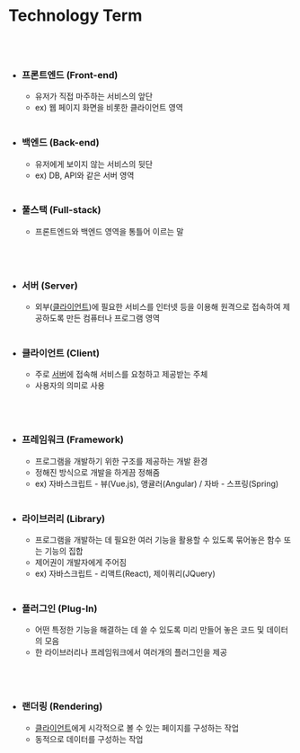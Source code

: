 # Technology Term

</br></br>

- ### 프론트엔드 (Front-end)

  - 유저가 직접 마주하는 서비스의 앞단
  - ex) 웹 페이지 화면을 비롯한 클라이언트 영역
    </br></br>

- ### 백엔드 (Back-end)

  - 유저에게 보이지 않는 서비스의 뒷단
  - ex) DB, API와 같은 서버 영역
    </br></br>

- ### 풀스택 (Full-stack)

  - 프론트엔드와 백엔드 영역을 통틀어 이르는 말
    </br></br>
    </br></br>

- ### 서버 (Server)

  - 외부([클라이언트](#클라이언트-client))에 필요한 서비스를 인터넷 등을 이용해 원격으로 접속하여 제공하도록 만든 컴퓨터나 프로그램 영역
    </br></br>

- ### 클라이언트 (Client)

  - 주로 [서버](#서버-server)에 접속해 서비스를 요청하고 제공받는 주체
  - 사용자의 의미로 사용
    </br></br>
    </br></br>

- ### 프레임워크 (Framework)

  - 프로그램을 개발하기 위한 구조를 제공하는 개발 환경
  - 정해진 방식으로 개발을 하게끔 정해줌
  - ex) 자바스크립트 - 뷰(Vue.js), 앵귤러(Angular) / 자바 - 스프링(Spring)
    </br></br>

- ### 라이브러리 (Library)

  - 프로그램을 개발하는 데 필요한 여러 기능을 활용할 수 있도록 묶어놓은 함수 또는 기능의 집합
  - 제어권이 개발자에게 주어짐
  - ex) 자바스크립트 - 리액트(React), 제이쿼리(JQuery)
    </br></br>

- ### 플러그인 (Plug-In)

  - 어떤 특정한 기능을 해결하는 데 쓸 수 있도록 미리 만들어 놓은 코드 및 데이터의 모음
  - 한 라이브러리나 프레임워크에서 여러개의 플러그인을 제공
    </br></br>
    </br></br>

- ### 랜더링 (Rendering)
  - [클라이언트](#클라이언트-client)에게 시각적으로 볼 수 있는 페이지를 구성하는 작업
  - 동적으로 데이터를 구성하는 작업
    </br></br>

</br></br>
